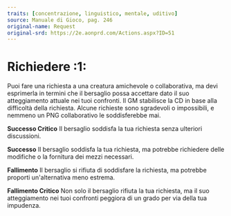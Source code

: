```yaml
---
traits: [concentrazione, linguistico, mentale, uditivo]
source: Manuale di Gioco, pag. 246
original-name: Request
original-srd: https://2e.aonprd.com/Actions.aspx?ID=51
---
```


# Richiedere :1:

Puoi fare una richiesta a una creatura amichevole o collaborativa, ma devi
esprimerla in termini che il bersaglio possa accettare dato il suo atteggiamento
attuale nei tuoi confronti. Il GM stabilisce la CD in base alla difficoltà della
richiesta. Alcune richieste sono sgradevoli o impossibili, e nemmeno un PNG
collaborativo le soddisferebbe mai.

**Successo Critico** Il bersaglio soddisfa la tua richiesta senza ulteriori
discussioni.

**Successo** Il bersaglio soddisfa la tua richiesta, ma potrebbe richiedere
delle modifiche o la fornitura dei mezzi necessari.

**Fallimento** Il bersaglio si rifiuta di soddisfare la richiesta, ma potrebbe
proporti un'alternativa meno estrema.

**Fallimento Critico** Non solo il bersaglio rifiuta la tua richiesta, ma il suo
atteggiamento nei tuoi confronti peggiora di un grado per via della tua
impudenza.
